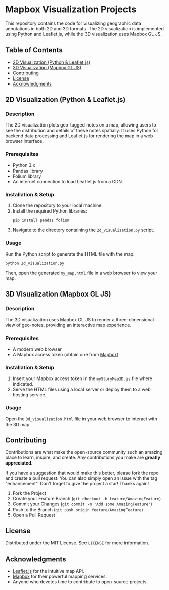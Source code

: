 # Mapbox Visualization Projects

This repository contains the code for visualizing geographic data annotations in both 2D and 3D formats. The 2D visualization is implemented using Python and Leaflet.js, while the 3D visualization uses Mapbox GL JS.

## Table of Contents
- [2D Visualization (Python & Leaflet.js)](#2d-visualization-python--leafletjs)
- [3D Visualization (Mapbox GL JS)](#3d-visualization-mapbox-gl-js)
- [Contributing](#contributing)
- [License](#license)
- [Acknowledgments](#acknowledgments)

## 2D Visualization (Python & Leaflet.js)

### Description
The 2D visualization plots geo-tagged notes on a map, allowing users to see the distribution and details of these notes spatially. It uses Python for backend data processing and Leaflet.js for rendering the map in a web browser interface.

### Prerequisites
- Python 3.x
- Pandas library
- Folium library
- An internet connection to load Leaflet.js from a CDN

### Installation & Setup
1. Clone the repository to your local machine.
2. Install the required Python libraries:
   ```bash
   pip install pandas folium
   ```
3. Navigate to the directory containing the `2d_visualization.py` script.

### Usage 
Run the Python script to generate the HTML file with the map:
``` bash
python 2d_visualization.py
``` 
Then, open the generated `my_map.html` file in a web browser to view your map.

## 3D Visualization (Mapbox GL JS)

### Description
The 3D visualization uses Mapbox GL JS to render a three-dimensional view of geo-notes, providing an interactive map experience.

### Prerequisites
- A modern web browser
- A Mapbox access token (obtain one from [Mapbox](https://www.mapbox.com/))

### Installation & Setup
1. Insert your Mapbox access token in the `myStoryMap3D.js` file where indicated.
2. Serve the HTML files using a local server or deploy them to a web hosting service.

### Usage
Open the `3d_visualization.html` file in your web browser to interact with the 3D map.

## Contributing
Contributions are what make the open-source community such an amazing place to learn, inspire, and create. Any contributions you make are **greatly appreciated**.

If you have a suggestion that would make this better, please fork the repo and create a pull request. You can also simply open an issue with the tag "enhancement".
Don't forget to give the project a star! Thanks again!

1. Fork the Project
2. Create your Feature Branch (`git checkout -b feature/AmazingFeature`)
3. Commit your Changes (`git commit -m 'Add some AmazingFeature'`)
4. Push to the Branch (`git push origin feature/AmazingFeature`)
5. Open a Pull Request

## License
Distributed under the MIT License. See `LICENSE` for more information.

## Acknowledgments
- [Leaflet.js](https://leafletjs.com/) for the intuitive map API.
- [Mapbox](https://www.mapbox.com/) for their powerful mapping services.
- Anyone who devotes time to contribute to open-source projects.
